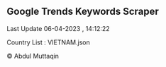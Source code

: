 

## Google Trends Keywords Scraper 
 
Last Update 06-04-2023 , 14:12:22

Country List :
VIETNAM.json



© Abdul Muttaqin 
